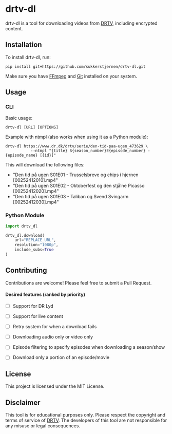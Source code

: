 # drtv-dl

drtv-dl is a tool for downloading videos from [DRTV](https://dr.dk/drtv), including encrypted content.

## Installation

To install drtv-dl, run:

```
pip install git+https://github.com/sukkerstjernen/drtv-dl.git
```

Make sure you have [FFmpeg](https://ffmpeg.org) and [Git](https://git-scm.com) installed on your system.

## Usage

### CLI

Basic usage:

```
drtv-dl [URL] [OPTIONS]
```

Example with ntmpl (also works when using it as a Python module):

```
drtv-dl https://www.dr.dk/drtv/serie/den-tid-paa-ugen_473629 \
           --ntmpl "{title} S{season_number}E{episode_number} - {episode_name} [{id}]"
```

This will download the following files:
- "Den tid på ugen S01E01 - Trusselsbreve og chips i hjernen [00252412010].mp4"
- "Den tid på ugen S01E02 - Oktoberfest og den stjålne Picasso [00252412020].mp4"
- "Den tid på ugen S01E03 - Taliban og Svend Svingarm [00252412030].mp4"

### Python Module

```python
import drtv_dl    

drtv_dl.download(
    url="REPLACE_URL", 
    resolution="1080p", 
    include_subs=True
)
```

## Contributing

Contributions are welcome! Please feel free to submit a Pull Request.

#### Desired features (ranked by priority)
- [ ] Support for DR Lyd
- [ ] Support for live content
- [ ] Retry system for when a download fails
- [ ] Downloading audio only or video only
- [ ] Episode filtering to specify episodes when downloading a season/show
- [ ] Download only a portion of an episode/movie


## License

This project is licensed under the MIT License.

## Disclaimer

This tool is for educational purposes only. Please respect the copyright and terms of service of [DRTV](https://dr.dk/drtv). The developers of this tool are not responsible for any misuse or legal consequences.